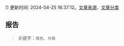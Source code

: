 :alarm_clock: 更新时间: 2024-04-25 16:37:12。[文章来源](/README.md)、[文章分类](/TAGS.md)

## 报告


> 关键字：`报告`、`月报`



